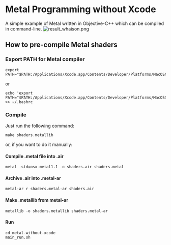 # Metal Programming without Xcode
A simple example of Metal written in Objective-C++ which can be compiled in command-line.
![result_whaison.png](result.png)
## How to pre-compile Metal shaders
### Export PATH for Metal compiler
	export PATH="$PATH:/Applications/Xcode.app/Contents/Developer/Platforms/MacOSX.platform/usr/bin

or

	echo 'export PATH="$PATH:/Applications/Xcode.app/Contents/Developer/Platforms/MacOSX.platform/usr/bin"' >> ~/.bashrc

### Compile
Just run the following command:

	make shaders.metallib

or, if you want to do it manually:
#### Compile .metal file into .air
	metal -std=osx-metal1.1 -o shaders.air shaders.metal

#### Archive .air into .metal-ar
	metal-ar r shaders.metal-ar shaders.air

#### Make .metallib from metal-ar
	metallib -o shaders.metallib shaders.metal-ar

#### Run
	cd metal-without-xcode
	main_run.sh


